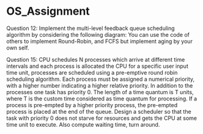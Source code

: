 # OS_Assignment


Question 12: Implement the multi-level feedback queue scheduling algorithm by considering the following diagram: You can use the code of others to implement Round-Robin, and FCFS but implement aging by your own self. 

Question 15: CPU schedules N processes which arrive at different time intervals and each process is allocated the CPU for a specific user input time unit, processes are scheduled using a pre-emptive round robin scheduling algorithm. Each process must be assigned a numerical priority, with a higher number indicating a higher relative priority. In addition to the processes one task has priority 0. The length of a time quantum is T units, where T is the custom time considered as time quantum for processing. If a process is pre-empted by a higher priority process, the pre-empted process is placed at the end of the queue. Design a scheduler so that the task with priority 0 does not starve for resources and gets the CPU at some time unit to execute. Also compute waiting time, turn around. 
